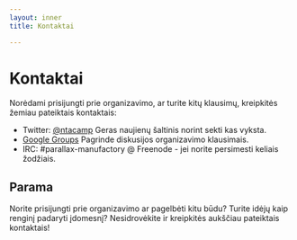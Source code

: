 ```yaml
---
layout: inner
title: Kontaktai

---
```

# Kontaktai

Norėdami prisijungti prie organizavimo, ar turite kitų klausimų, kreipkitės
žemiau pateiktais kontaktais:

* Twitter: [@ntacamp](http://www.twitter.com/ntacamp) Geras naujienų šaltinis
  norint sekti kas vyksta.
* [Google Groups](https://groups.google.com/forum/?fromgroups#!forum/no-trolls-allowed)
  Pagrinde diskusijos organizavimo klausimais.
* IRC: #parallax-manufactory @ Freenode - jei norite persimesti keliais žodžiais.


## Parama

Norite prisijungti prie organizavimo ar pagelbėti kitu būdu? Turite idėjų
kaip renginį padaryti įdomesnį? Nesidrovėkite ir kreipkitės aukščiau pateiktais
kontaktais!
